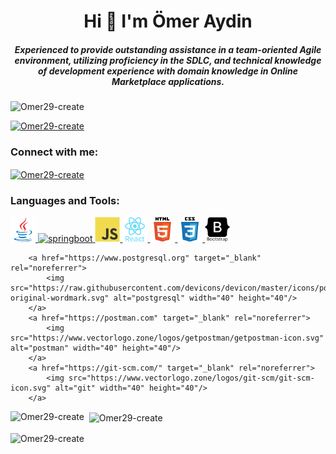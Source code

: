 <!-- Information using h1 tag -->
<h1 align="center">Hi 👋 I'm Ömer Aydin</h1>
<h5 align="center">Experienced to provide outstanding assistance in a team-oriented Agile environment, utilizing proficiency in the SDLC, and technical knowledge of development experience with domain knowledge in Online Marketplace applications.</h5>

<!-- profile view count. replace username with yours-->
<p align="left"> 
	<img src="https://komarev.com/ghpvc/?username=Omer29-create&label=Profile%20views&color=0e75b6&style=flat" alt="Omer29-create" /> 
</p>

<!-- trophies. replace username with yours-->
<p align="left"> 
	<a href="https://github.com/Omer29-create">
		<img src="https://github-profile-trophy.vercel.app/?username=Omer29-create" alt="Omer29-create" />
	</a> 
</p>

<!--  Contact me links. replace href with your linkedin link. -->
<h3 align="left">Connect with me:</h3>
<p align="left">
<a href="https://www.linkedin.com/in/omer-aydin-java-developer/" target= "_blank">
	<img align="center" src="https://raw.githubusercontent.com/rahuldkjain/github-profile-readme-generator/master/src/images/icons/Social/linked-in-alt.svg" alt="Omer29-create" height="30" width="40" />
</a>
</p>

<!-- Tools -->
<h3 align="left">Languages and Tools:</h3>
<p align="left">
	<a href="https://www.java.com" target="_blank" rel="noreferrer"> 
			<img src="https://raw.githubusercontent.com/devicons/devicon/master/icons/java/java-original.svg" alt="java" width="40" height="40"/> 
		</a> 
	<a href="https://spring.io/projects/spring-boot" target="_blank" rel="noreferrer"> 
	   		 <img src="https://encrypted-tbn0.gstatic.com/images?q=tbn:ANd9GcR02qywRz5OPQRHjMbsBixkAPP2q_jf2TCp2A&usqp=CAU" alt="springboot" width="40" height="40"/> 
		</a>	
	<a href="https://developer.mozilla.org/en-US/docs/Web/JavaScript" target="_blank" rel="noreferrer"> 
			<img src="https://raw.githubusercontent.com/devicons/devicon/master/icons/javascript/javascript-original.svg" alt="javascript" width="40" height="40"/> 
		</a>
		<a href="https://reactjs.org/" target="_blank" rel="noreferrer"> 
			<img src="https://raw.githubusercontent.com/devicons/devicon/master/icons/react/react-original-wordmark.svg" alt="react" width="40" height="40"/> 
		</a> 
		<a href="https://www.w3.org/html/" target="_blank" rel="noreferrer"> 
			<img src="https://raw.githubusercontent.com/devicons/devicon/master/icons/html5/html5-original-wordmark.svg" alt="html5" width="40" height="40"/> 
		</a>
		<a href="https://www.w3schools.com/css/" target="_blank" rel="noreferrer"> 
			<img src="https://raw.githubusercontent.com/devicons/devicon/master/icons/css3/css3-original-wordmark.svg" alt="css3" width="40" height="40"/> 
		</a> 
		<a href="https://getbootstrap.com" target="_blank" rel="noreferrer"> 
			<img src="https://raw.githubusercontent.com/devicons/devicon/master/icons/bootstrap/bootstrap-plain-wordmark.svg" alt="bootstrap" width="40" height="40"/> 
		</a>
		
		
		<a href="https://www.postgresql.org" target="_blank" rel="noreferrer"> 
			<img src="https://raw.githubusercontent.com/devicons/devicon/master/icons/postgresql/postgresql-original-wordmark.svg" alt="postgresql" width="40" height="40"/> 
		</a> 
		<a href="https://postman.com" target="_blank" rel="noreferrer"> 
			<img src="https://www.vectorlogo.zone/logos/getpostman/getpostman-icon.svg" alt="postman" width="40" height="40"/> 
		</a> 
		<a href="https://git-scm.com/" target="_blank" rel="noreferrer"> 
			<img src="https://www.vectorlogo.zone/logos/git-scm/git-scm-icon.svg" alt="git" width="40" height="40"/>
		</a> 
		
		

</p>

<!-- top languages that is used -->
<p>
	<img align="left" src="https://github-readme-stats.vercel.app/api/top-langs?username=Omer29-create&show_icons=true&locale=en&layout=compact" alt="Omer29-create" />
</p>

<!--  github stats  -->
<p>&nbsp;
	<img align="center" src="https://github-readme-stats.vercel.app/api?username=Omer29-create&show_icons=true&locale=en" alt="Omer29-create" />
</p>

<!-- streak stats  -->
<p>
	<img align="center" src="https://github-readme-streak-stats.herokuapp.com/?user=Omer29-create&" alt="Omer29-create" />
</p>
